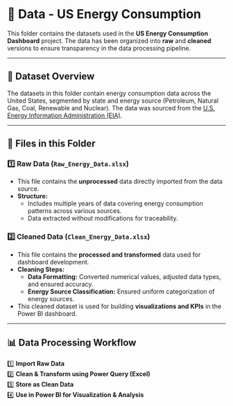 # 📂 Data - US Energy Consumption

This folder contains the datasets used in the **US Energy Consumption Dashboard** project. The data has been organized into **raw** and **cleaned** versions to ensure transparency in the data processing pipeline.

---

## 📌 Dataset Overview
The datasets in this folder contain energy consumption data across the United States, segmented by state and energy source (Petroleum, Natural Gas, Coal, Renewable and Nuclear). The data was sourced from the [U.S. Energy Information Administration (EIA)](https://www.eia.gov).

---

## 📁 Files in this Folder

### 1️⃣ **Raw Data** (`Raw_Energy_Data.xlsx`)
- This file contains the **unprocessed** data directly imported from the data source.
- **Structure:**
  - Includes multiple years of data covering energy consumption patterns across various sources.
  - Data extracted without modifications for traceability.

### 2️⃣ **Cleaned Data** (`Clean_Energy_Data.xlsx`)
- This file contains the **processed and transformed** data used for dashboard development.
- **Cleaning Steps:**
  - **Data Formatting:** Converted numerical values, adjusted data types, and ensured accuracy.
  - **Energy Source Classification:** Ensured uniform categorization of energy sources.
- This cleaned dataset is used for building **visualizations and KPIs** in the Power BI dashboard.

---

## 📊 Data Processing Workflow

1️⃣ **Import Raw Data**  
2️⃣ **Clean & Transform using Power Query (Excel)**  
3️⃣ **Store as Clean Data**  
4️⃣ **Use in Power BI for Visualization & Analysis**  
